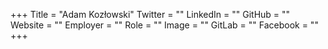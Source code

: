 +++
Title = "Adam Kozłowski"
Twitter = ""
LinkedIn = ""
GitHub = ""
Website = ""
Employer = ""
Role = ""
Image = ""
GitLab = ""
Facebook = ""
+++
